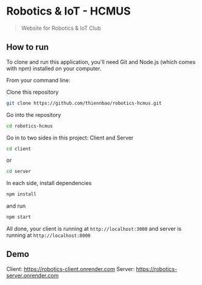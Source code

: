 # Robotics & IoT - HCMUS
> Website for Robotics & IoT Club

## How to run
To clone and run this application, you'll need Git and Node.js (which comes with npm) installed on your computer.

From your command line:

Clone this repository
```sh
git clone https://github.com/thiennbao/robotics-hcmus.git
```
Go into the repository
```sh
cd robotics-hcmus
```
Go in to two sides in this project: Client and Server
```sh
cd client
```
or
```sh
cd server
```
In each side, install dependencies
```sh
npm install
```
and run
```sh
npm start
```
All done, your client is running at `http://localhost:3000` and server is running at `http://localhost:8000`

## Demo
Client: https://robotics-client.onrender.com
Server: https://robotics-server.onrender.com